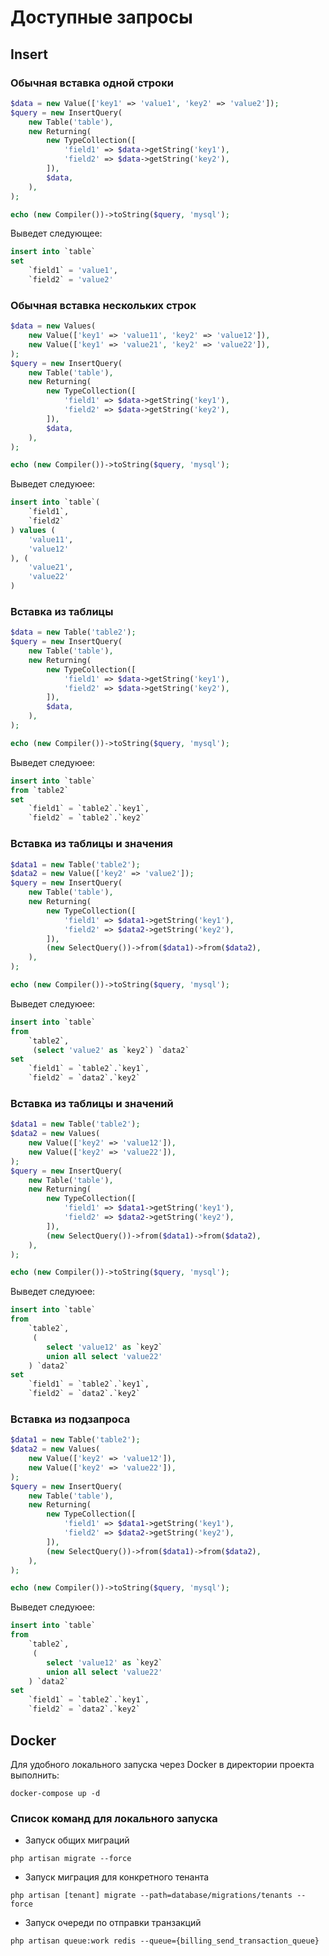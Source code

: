 # Доступные запросы #

## Insert

### Обычная вставка одной строки ###
```php
$data = new Value(['key1' => 'value1', 'key2' => 'value2']);    
$query = new InsertQuery(
    new Table('table'),
    new Returning(
        new TypeCollection([
            'field1' => $data->getString('key1'),
            'field2' => $data->getString('key2'),
        ]),
        $data,
    ),
);

echo (new Compiler())->toString($query, 'mysql');
```
Выведет следующее:
```sql
insert into `table`
set
    `field1` = 'value1',
    `field2` = 'value2'
```
### Обычная вставка нескольких строк ###
```php
$data = new Values(
    new Value(['key1' => 'value11', 'key2' => 'value12']),
    new Value(['key1' => 'value21', 'key2' => 'value22']),
);    
$query = new InsertQuery(
    new Table('table'),
    new Returning(
        new TypeCollection([
            'field1' => $data->getString('key1'),
            'field2' => $data->getString('key2'),
        ]),
        $data,
    ),
);

echo (new Compiler())->toString($query, 'mysql');
```
Выведет следуюее:
```sql
insert into `table`(
    `field1`,
    `field2`
) values (
    'value11',
    'value12'    
), (
    'value21',
    'value22'
)
```
### Вставка из таблицы ###
```php
$data = new Table('table2');    
$query = new InsertQuery(
    new Table('table'),
    new Returning(
        new TypeCollection([
            'field1' => $data->getString('key1'),
            'field2' => $data->getString('key2'),
        ]),
        $data,
    ),
);

echo (new Compiler())->toString($query, 'mysql');
```
Выведет следуюее:
```sql
insert into `table`
from `table2`
set
    `field1` = `table2`.`key1`,
    `field2` = `table2`.`key2`
```
### Вставка из таблицы и значения ###
```php
$data1 = new Table('table2');
$data2 = new Value(['key2' => 'value2']);
$query = new InsertQuery(
    new Table('table'),
    new Returning(
        new TypeCollection([
            'field1' => $data1->getString('key1'),
            'field2' => $data2->getString('key2'),
        ]),
        (new SelectQuery())->from($data1)->from($data2),
    ),
);

echo (new Compiler())->toString($query, 'mysql');
```
Выведет следуюее:
```sql
insert into `table`
from
    `table2`,
     (select 'value2' as `key2`) `data2`
set
    `field1` = `table2`.`key1`,
    `field2` = `data2`.`key2`
```
### Вставка из таблицы и значений ###
```php
$data1 = new Table('table2');
$data2 = new Values(
    new Value(['key2' => 'value12']),
    new Value(['key2' => 'value22']),
);
$query = new InsertQuery(
    new Table('table'),
    new Returning(
        new TypeCollection([
            'field1' => $data1->getString('key1'),
            'field2' => $data2->getString('key2'),
        ]),
        (new SelectQuery())->from($data1)->from($data2),
    ),
);

echo (new Compiler())->toString($query, 'mysql');
```
Выведет следуюее:
```sql
insert into `table`
from
    `table2`,
     (
        select 'value12' as `key2`
        union all select 'value22'        
    ) `data2`
set
    `field1` = `table2`.`key1`,
    `field2` = `data2`.`key2`
```
### Вставка из подзапроса ###
```php
$data1 = new Table('table2');
$data2 = new Values(
    new Value(['key2' => 'value12']),
    new Value(['key2' => 'value22']),
);
$query = new InsertQuery(
    new Table('table'),
    new Returning(
        new TypeCollection([
            'field1' => $data1->getString('key1'),
            'field2' => $data2->getString('key2'),
        ]),
        (new SelectQuery())->from($data1)->from($data2),
    ),
);

echo (new Compiler())->toString($query, 'mysql');
```
Выведет следуюее:
```sql
insert into `table`
from
    `table2`,
     (
        select 'value12' as `key2`
        union all select 'value22'        
    ) `data2`
set
    `field1` = `table2`.`key1`,
    `field2` = `data2`.`key2`
```




## Docker

Для удобного локального запуска через Docker в директории проекта выполнить:

```
docker-compose up -d
```


### Список команд для локального запуска 
- Запуск общих миграций
```shell
php artisan migrate --force
```
- Запуск миграция для конкретного тенанта
```shell
php artisan [tenant] migrate --path=database/migrations/tenants --force
```
- Запуск очереди по отправки транзакций 
```shell
php artisan queue:work redis --queue={billing_send_transaction_queue}
```

